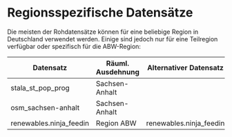 # Regionsspezifische Datensätze

Die meisten der Rohdatensätze können für eine beliebige Region in Deutschland
verwendet werden. Einige sind jedoch nur für eine Teilregion verfügbar oder
spezifisch für die ABW-Region:


| Datensatz               | Räuml. Ausdehnung | Alternativer Datensatz  |
|-------------------------|-------------------|-------------------------|
| stala_st_pop_prog       | Sachsen-Anhalt    |                         |
| osm_sachsen-anhalt      | Sachsen-Anhalt    |                         |
| renewables.ninja_feedin | Region ABW        | renewables.ninja_feedin |
